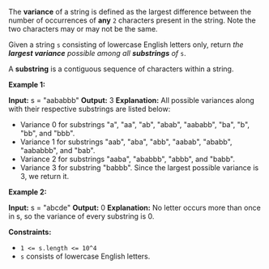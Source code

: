
The  **variance**  of a string is defined as the largest difference between the number of occurrences of  **any**  `2`  characters present in the string. Note the two characters may or may not be the same.

Given a string  `s`  consisting of lowercase English letters only, return  _the  **largest variance**  possible among all  **substrings**  of_  `s`.

A  **substring**  is a contiguous sequence of characters within a string.

**Example 1:**

**Input:** s = "aababbb"
**Output:** 3
**Explanation:**
All possible variances along with their respective substrings are listed below:
- Variance 0 for substrings "a", "aa", "ab", "abab", "aababb", "ba", "b", "bb", and "bbb".
- Variance 1 for substrings "aab", "aba", "abb", "aabab", "ababb", "aababbb", and "bab".
- Variance 2 for substrings "aaba", "ababbb", "abbb", and "babb".
- Variance 3 for substring "babbb".
  Since the largest possible variance is 3, we return it.

**Example 2:**

**Input:** s = "abcde"
**Output:** 0
**Explanation:**
No letter occurs more than once in s, so the variance of every substring is 0.

**Constraints:**

-   `1 <= s.length <= 10^4`
-   `s`  consists of lowercase English letters.